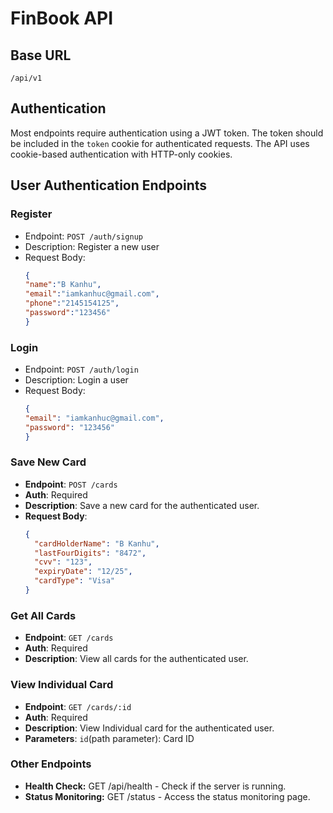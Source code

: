
# FinBook API

## Base URL
`/api/v1`

## Authentication
Most endpoints require authentication using a JWT token. The token should be included in the `token` cookie for authenticated requests. The API uses cookie-based authentication with HTTP-only cookies.


## User Authentication Endpoints

### Register

- Endpoint: `POST /auth/signup`
- Description: Register a new user
- Request Body:
  ```json
  {
  "name":"B Kanhu",
  "email":"iamkanhuc@gmail.com",
  "phone":"2145154125",
  "password":"123456"
  }
  ```

### Login

- Endpoint: `POST /auth/login`
- Description: Login a user
- Request Body:
  ```json
  {
  "email": "iamkanhuc@gmail.com",
  "password": "123456"
  }
  ```
### Save New Card
- **Endpoint**: `POST /cards`
- **Auth**: Required
- **Description**: Save a new card for the authenticated user.
- **Request Body**:
  ```json
  {
    "cardHolderName": "B Kanhu",
    "lastFourDigits": "8472",
    "cvv": "123",
    "expiryDate": "12/25",
    "cardType": "Visa"
  }
  ```

### Get All Cards
- **Endpoint**: `GET /cards`
- **Auth**: Required
- **Description**: View all cards for the authenticated user.

### View Individual Card
- **Endpoint**: `GET /cards/:id`
- **Auth**: Required
- **Description**: View Individual card for the authenticated user.
- **Parameters**: `id`(path parameter): Card ID

### Other Endpoints
- **Health Check:** GET /api/health - Check if the server is running.
- **Status Monitoring:** GET /status - Access the status monitoring page.


